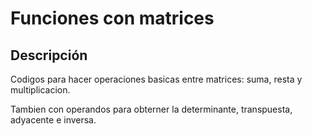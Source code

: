 # Funciones con matrices

## Descripción

Codigos para hacer operaciones basicas entre matrices: suma, resta y multiplicacion. 

Tambien con operandos para obterner la determinante, transpuesta, adyacente e inversa.
